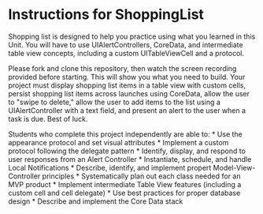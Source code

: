 # Instructions for ShoppingList

Shopping list is designed to help you practice using what you learned in this Unit. You will have to use UIAlertControllers, CoreData, and intermediate table view concepts, including a custom UITableViewCell and a protocol.

Please fork and clone this repository, then watch the screen recording provided before starting. This will show you what you need to build. Your project must display shopping list items in a table view with custom cells, persist shopping list items across launches using CoreData, allow the user to "swipe to delete," allow the user to add items to the list using a UIAlertController with a text field, and present an alert to the user when a task is due. Best of luck.

Students who complete this project independently are able to:
	* Use the appearance protocol and set visual attributes
	* Implement a custom protocol following the delegate pattern
	* Identify, display, and respond to user responses from an Alert Controller
	* Instantiate, schedule, and handle Local Notifications
	* Describe, identify, and implement propert Model-View-Controller principles
	* Systematically plan out each class needed for an MVP product
	* Implement intermediate Table View features (including a custom cell and cell delegate)
	* Use best practices for proper database design
	* Describe and implement the Core Data stack